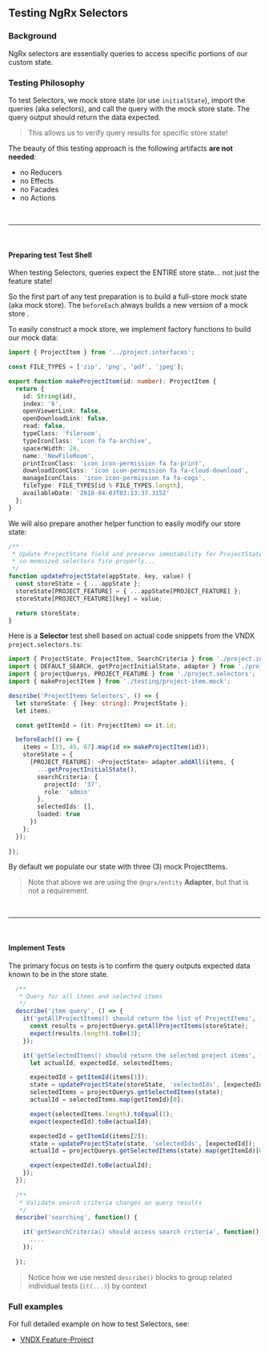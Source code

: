 ## Testing NgRx Selectors

### Background

NgRx selectors are essentially queries to access specific portions of our custom state. 


### Testing Philosophy
 
To test Selectors, we mock store state (or use `initialState`), import the queries (aka selectors), and call the query with the mock store state. The query output should return the data expected.
> This allows us to verify query results for specific store state!

The beauty of this testing approach is the following artifacts **are not needed**:

- no Reducers
- no Effects
- no Facades
- no Actions
 
<br/>

----

<br/>

#### Preparing test Test Shell

When testing Selectors, queries expect the ENTIRE store state... not just the feature state! 


So the first part of any test preparation is to build a full-store mock state (aka mock store). 
The `beforeEach` always builds a new version of a mock store .

To easily construct a mock store, we implement factory functions to build our mock data:

```ts
import { ProjectItem } from '../project.interfaces';

const FILE_TYPES = ['zip', 'png', 'pdf', 'jpeg'];

export function makeProjectItem(id: number): ProjectItem {
  return {
    id: String(id),
    index: '6',
    openViewerLink: false,
    openDownloadLink: false,
    read: false,
    typeClass: 'fileroom',
    typeIconClass: 'icon fa fa-archive',
    spacerWidth: 26,
    name: 'NewFileRoom',
    printIconClass: 'icon icon-permission fa fa-print',
    downloadIconClass: 'icon icon-permission fa fa-cloud-download',
    manageIconClass: 'icon icon-permission fa fa-cogs',
    fileType: FILE_TYPES[id % FILE_TYPES.length],
    availableDate: '2018-04-03T03:13:37.315Z'
  };
}
```

We will also prepare another helper function to easily modify our store state:

```ts
/**
 * Update ProjectState field and preserve immutability for ProjectState
 * so memoized selectors fire properly...
 */
function updateProjectState(appState, key, value) {
  const storeState = { ...appState };
  storeState[PROJECT_FEATURE] = { ...appState[PROJECT_FEATURE] };
  storeState[PROJECT_FEATURE][key] = value;

  return storeState;
}
```

Here is a **Selector** test shell based on actual code snippets from the VNDX `project.selectors.ts`:

```ts
import { ProjectState, ProjectItem, SearchCriteria } from './project.interfaces';
import { DEFAULT_SEARCH, getProjectInitialState, adapter } from './project.reducer';
import { projectQuerys, PROJECT_FEATURE } from './project.selectors';
import { makeProjectItem } from './testing/project-item.mock';

describe('ProjectItems Selectors', () => {
  let storeState: { [key: string]: ProjectState };
  let items;

  const getItemId = (it: ProjectItem) => it.id;

  beforeEach(() => {
    items = [33, 45, 67].map(id => makeProjectItem(id));
    storeState = {
      [PROJECT_FEATURE]: <ProjectState> adapter.addAll(items, {
        ...getProjectInitialState(),
        searchCriteria: {
          projectId: '37',
          role: 'admin'
        },
        selectedIds: [],
        loaded: true
      })
    };
  });
  
});
```

By default we populate our state with three (3) mock ProjectItems.

>  Note that above we are using the `@ngrx/entity` **Adapter**, but that is not a requirement.


<br/>

----

<br/>

#### Implement Tests 

The primary focus on tests is to confirm the query outputs expected data known to be in the store state.

```ts
  /**
   * Query for all items and selected items
   */
  describe('item query', () => {
    it('getAllProjectItems() should return the list of ProjectItems', () => {
      const results = projectQuerys.getAllProjectItems(storeState);
      expect(results.length).toBe(3);
    });

    it('getSelectedItems() should return the selected project items', () => {
      let actualId, expectedId, selectedItems;

      expectedId = getItemId(items[1]);
      state = updateProjectState(storeState, 'selectedIds', [expectedId]);
      selectedItems = projectQuerys.getSelectedItems(state);
      actualId = selectedItems.map(getItemId)[0];

      expect(selectedItems.length).toEqual(1);
      expect(expectedId).toBe(actualId);

      expectedId = getItemId(items[2]);
      state = updateProjectState(state, 'selectedIds', [expectedId]);
      actualId = projectQuerys.getSelectedItems(state).map(getItemId)[0];

      expect(expectedId).toBe(actualId);
    });
  });
  
  /**
   * Validate search criteria changes on query results
   */
  describe('searching', function() {

    it('getSearchCriteria() should access search criteria', function() {
      ....  
    });
    
  });
```
> Notice how we use nested `describe()` blocks to group related individual tests (`it(...)`) by context


### Full examples

For full detailed example on how to test Selectors, see:

* [VNDX Feature-Project](https://github.com/MerrillCorporation/poc-vindex/blob/d156d0f5403fc17aae10645e343f6ade643a39d1/libs/vndx/feature-project/src/lib/%2Bstate/project.selectors.spec.ts)
